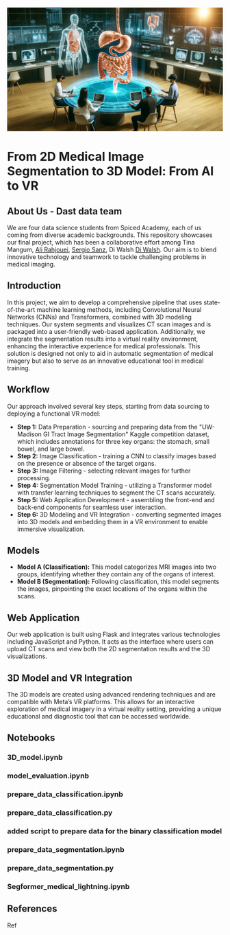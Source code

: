 ![Project Image](images/README.webp)
# From 2D Medical Image Segmentation to 3D Model: From AI to VR

## About Us - Dast data team
We are four data science students from Spiced Academy, each of us coming from diverse academic backgrounds. This repository showcases our final project, which has been a collaborative effort among Tina Mangum, [Ali Rahjouei](https://github.com/arahjou), [Sergio Sanz](https://github.com/sergio-sanz-rodriguez), Di Walsh [Di Walsh](https://github.com/diwalsh). Our aim is to blend innovative technology and teamwork to tackle challenging problems in medical imaging.

## Introduction
In this project, we aim to develop a comprehensive pipeline that uses state-of-the-art machine learning methods, including Convolutional Neural Networks (CNNs) and Transformers, combined with 3D modeling techniques. Our system segments and visualizes CT scan images and is packaged into a user-friendly web-based application. Additionally, we integrate the segmentation results into a virtual reality environment, enhancing the interactive experience for medical professionals. This solution is designed not only to aid in automatic segmentation of medical imagery but also to serve as an innovative educational tool in medical training.

## Workflow
Our approach involved several key steps, starting from data sourcing to deploying a functional VR model:

- **Step 1:** Data Preparation - sourcing and preparing data from the "UW-Madison GI Tract Image Segmentation" Kaggle competition dataset, which includes annotations for three key organs: the stomach, small bowel, and large bowel.
- **Step 2:** Image Classification - training a CNN to classify images based on the presence or absence of the target organs.
- **Step 3:** Image Filtering - selecting relevant images for further processing.
- **Step 4:** Segmentation Model Training - utilizing a Transformer model with transfer learning techniques to segment the CT scans accurately.
- **Step 5:** Web Application Development - assembling the front-end and back-end components for seamless user interaction.
- **Step 6:** 3D Modeling and VR Integration - converting segmented images into 3D models and embedding them in a VR environment to enable immersive visualization.

## Models
- **Model A (Classification):** This model categorizes MRI images into two groups, identifying whether they contain any of the organs of interest.
- **Model B (Segmentation):** Following classification, this model segments the images, pinpointing the exact locations of the organs within the scans.

## Web Application
Our web application is built using Flask and integrates various technologies including JavaScript and Python. It acts as the interface where users can upload CT scans and view both the 2D segmentation results and the 3D visualizations.

## 3D Model and VR Integration
The 3D models are created using advanced rendering techniques and are compatible with Meta’s VR platforms. This allows for an interactive exploration of medical imagery in a virtual reality setting, providing a unique educational and diagnostic tool that can be accessed worldwide.

## Notebooks

### 3D_model.ipynb
### model_evaluation.ipynb
### prepare_data_classification.ipynb
### prepare_data_classification.py
### added script to prepare data for the binary classification model
### prepare_data_segmentation.ipynb
### prepare_data_segmentation.py
### Segformer_medical_lightning.ipynb

## References
Ref

